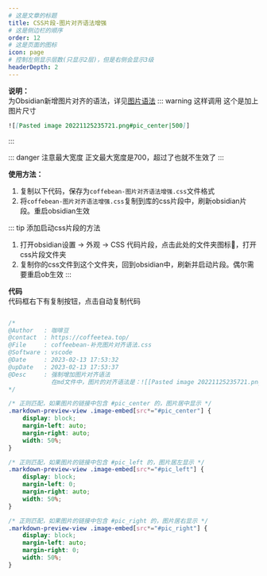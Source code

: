 ```yaml
---
# 这是文章的标题
title: CSS片段-图片对齐语法增强
# 这是侧边栏的顺序
order: 12
# 这是页面的图标
icon: page
# 控制左侧显示层数(只显示2层)，但是右侧会显示3级
headerDepth: 2
---
```

**说明：**  
为Obsidian新增图片对齐的语法，详见[图片语法](/zh/markdown/image.md)
::: warning 这样调用
这个是加上图片尺寸
```markdown
![[Pasted image 20221125235721.png#pic_center|500]]
```
:::

::: danger 注意最大宽度
正文最大宽度是700，超过了也就不生效了
:::

**使用方法：**  
1. 复制以下代码，保存为`coffebean-图片对齐语法增强.css`文件格式
2. 将`coffebean-图片对齐语法增强.css`复制到库的css片段中，刷新obsidian片段。重启obsidian生效


::: tip 添加启动css片段的方法
1. 打开obsidian设置 → 外观 → CSS 代码片段，点击此处的文件夹图标📁，打开css片段文件夹
2. 复制你的css文件到这个文件夹，回到obsidian中，刷新并启动片段。偶尔需要重启ob生效
:::

**代码**  
代码框右下有复制按钮，点击自动复制代码
```css

/* 
@Author   : 咖啡豆
@contact  : https://coffeetea.top/
@File     : coffeebean-补充图片对齐语法.css
@Software : vscode
@Date     : 2023-02-13 17:53:32
@upDate   : 2023-02-13 17:53:37
@Desc     : 强制增加图片对齐语法
            在md文件中，图片的对齐语法是：![[Pasted image 20221125235721.png#pic_center|500]]
*/

/* 正则匹配，如果图片的链接中包含 #pic_center 的，图片居中显示 */
.markdown-preview-view .image-embed[src*="#pic_center"] {
    display: block;
    margin-left: auto;
    margin-right: auto;
    width: 50%;
}

/* 正则匹配，如果图片的链接中包含 #pic_left 的，图片居左显示 */
.markdown-preview-view .image-embed[src*="#pic_left"] {
    display: block;
    margin-left: 0;
    margin-right: auto;
    width: 50%;
}

/* 正则匹配，如果图片的链接中包含 #pic_right 的，图片居右显示 */
.markdown-preview-view .image-embed[src*="#pic_right"] {
    display: block;
    margin-left: auto;
    margin-right: 0;
    width: 50%;
}

```